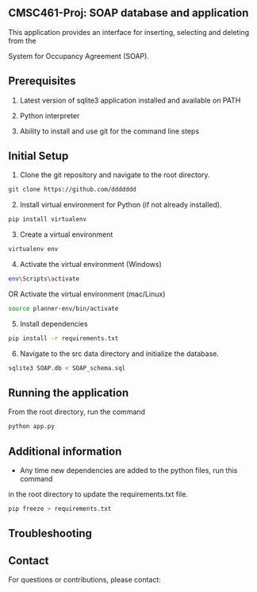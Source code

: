 ## CMSC461-Proj: SOAP database and application

This application provides an interface for inserting, selecting and deleting from the 

System for Occupancy Agreement (SOAP).

## Prerequisites

1. Latest version of sqlite3 application installed and available on PATH

2. Python interpreter

2. Ability to install and use git for the command line steps

## Initial Setup

1. Clone the git repository and navigate to the root directory.
```bash
git clone https://github.com/ddddddd

```

2. Install virtual environment for Python (if not already installed).
```bash
pip install virtualenv
```

3. Create a virtual environment
```bash
virtualenv env
```

4. Activate the virtual environment (Windows)
```bash
env\Scripts\activate
```

OR Activate the virtual environment (mac/Linux)
```bash
source planner-env/bin/activate
```

5. Install dependencies
```bash
pip install -r requirements.txt
```

6. Navigate to the src data directory and initialize the database.
```bash
sqlite3 SOAP.db < SOAP_schema.sql
```

## Running the application
From the root directory, run the command
```bash
python app.py
```

## Additional information

- Any time new dependencies are added to the python files, run this command

in the root directory to update the requirements.txt file.
```bash
pip freeze > requirements.txt
```

## Troubleshooting



## Contact

For questions or contributions, please contact: 







